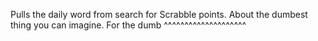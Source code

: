 Pulls the daily word from search for Scrabble points. About the dumbest thing you can imagine. For the dumb ^^^^^^^^^^^^^^^^^^^^
